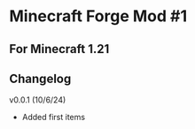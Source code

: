 # Minecraft Forge Mod #1 
## For Minecraft 1.21

## Changelog

v0.0.1 (10/6/24)
* Added first items



